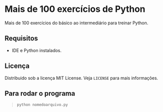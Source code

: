 # Mais de 100 exercícios de Python
Mais de 100 exercícios do básico ao intermediário para treinar Python.

## Requisitos 
- IDE e Python instalados. 

## Licença
Distribuido sob a licença MIT License. Veja `LICENSE` para mais informações.

## Para rodar o programa
> ```
>python nomedoarquivo.py
> ```
